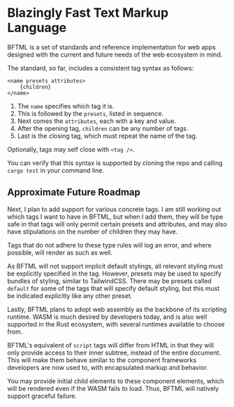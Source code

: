 # Blazingly Fast Text Markup Language
BFTML is a set of standards and reference implementation for web apps designed with the current and future needs of the web ecosystem in mind.

The standard, so far, includes a consistent tag syntax as follows:

```
<name presets attributes>
    {children}
</name>
```
1. The `name` specifies which tag it is.
2. This is followed by the `presets`, listed in sequence.
3. Next comes the `attributes`, each with a key and value.
4. After the opening tag, `children` can be any number of tags.
5. Last is the closing tag, which must repeat the name of the tag.

Optionally, tags may self close with `<tag />`.

You can verify that this syntax is supported by cloning the repo
and calling `cargo test` in your command line.

## Approximate Future Roadmap

Next, I plan to add support for various concrete tags.
I am still working out which tags I want to have in BFTML,
but when I add them, they will be type safe in that tags will only permit certain presets and attributes, and may also have stipulations on the number of children they may have.

Tags that do not adhere to these type rules will log an error,
and where possible, will render as such as well.

As BFTML will not support implicit default stylings,
all relevant styling must be explicitly specified in the tag.
However, presets may be used to specify bundles of styling, similar to TailwindCSS. There may be presets called `default` for some of the tags that will specify default styling,
but this must be indicated explicitly like any other preset.

Lastly, BFTML plans to adopt web assembly as the
backbone of its scripting runtime.
WASM is much desired by developers today, and is also
well supported in the Rust ecosystem, with several runtimes
available to choose from.

BFTML's equivalent of `script` tags will differ from HTML
in that they will only provide access to their inner subtree,
instead of the entire document. This will make them behave
similar to the component frameworks developers are now used to,
with encapsulated markup and behavior.

You may provide initial child elements to these component elements, which will be rendered even if the WASM fails to load.
Thus, BFTML will natively support graceful failure.